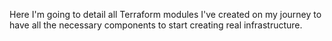 Here I'm going to detail all Terraform modules I've created on my journey to have all the necessary components to start creating real infrastructure.